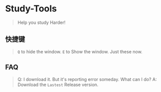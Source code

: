 # Study-Tools
> Help you study Harder!
## 快捷键
> `Q` to hide the window.
> `E` to Show the window.
Just these now.
## FAQ
> Q: I download it. But it's reporting error someday. What can I do?
> A: Download the `Lastest` Release version.
